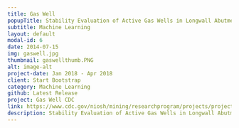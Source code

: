 ```yaml
---
title: Gas Well
popupTitle: Stability Evaluation of Active Gas Wells in Longwall Abutment Pillars
subtitle: Machine Learning
layout: default
modal-id: 6
date: 2014-07-15
img: gaswell.jpg
thumbnail: gaswellthumb.PNG
alt: image-alt
project-date: Jan 2018 - Apr 2018
client: Start Bootstrap
category: Machine Learning
github: Latest Release
project: Gas Well CDC
link: https://www.cdc.gov/niosh/mining/researchprogram/projects/project_StabilityEvaluationofActiveGasWellsinLongwallAbutmentPillars.html
description: Stability Evaluation of Active Gas Wells in Longwall Abutment Pillars.
---
```

